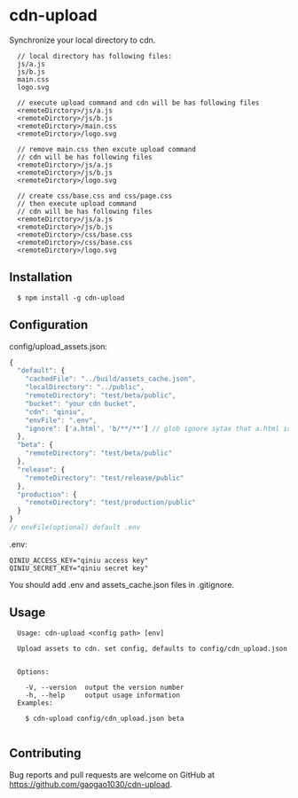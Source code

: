 # cdn-upload

Synchronize your local directory to cdn.


```
  // local directory has following files:
  js/a.js
  js/b.js
  main.css
  logo.svg
  
  // execute upload command and cdn will be has following files
  <remoteDirctory>/js/a.js
  <remoteDirctory>/js/b.js
  <remoteDirctory>/main.css
  <remoteDirctory>/logo.svg
  
  // remove main.css then excute upload command
  // cdn will be has following files
  <remoteDirctory>/js/a.js
  <remoteDirctory>/js/b.js
  <remoteDirctory>/logo.svg
  
  // create css/base.css and css/page.css
  // then execute upload command
  // cdn will be has following files
  <remoteDirctory>/js/a.js
  <remoteDirctory>/js/b.js
  <remoteDirctory>/css/base.css
  <remoteDirctory>/css/base.css
  <remoteDirctory>/logo.svg
```

## Installation

```
  $ npm install -g cdn-upload
```

## Configuration

config/upload_assets.json:

```js
{
  "default": {
    "cachedFile": "../build/assets_cache.json",
    "localDirectory": "../public",
    "remoteDirectory": "test/beta/public",
    "bucket": "your cdn bucket",
    "cdn": "qiniu",
    "envFile": ".env",
    "ignore": ['a.html', 'b/**/**'] // glob ignore sytax that a.html is localdirectory/a.html and b/**/** will localdirectory/b/**/**;
  },
  "beta": {
    "remoteDirectory": "test/beta/public"
  },
  "release": {
    "remoteDirectory": "test/release/public"
  },
  "production": {
    "remoteDirectory": "test/production/public"
  }
}
// envFile(optional) default .env
```

.env:

```
QINIU_ACCESS_KEY="qiniu access key"
QINIU_SECRET_KEY="qiniu secret key"

```
You should add .env and assets_cache.json files in .gitignore.

## Usage

```
  Usage: cdn-upload <config path> [env]

  Upload assets to cdn. set config, defaults to config/cdn_upload.json


  Options:

    -V, --version  output the version number
    -h, --help     output usage information
  Examples:

    $ cdn-upload config/cdn_upload.json beta
    
```
## Contributing

Bug reports and pull requests are welcome on GitHub at https://github.com/gaogao1030/cdn-upload.
